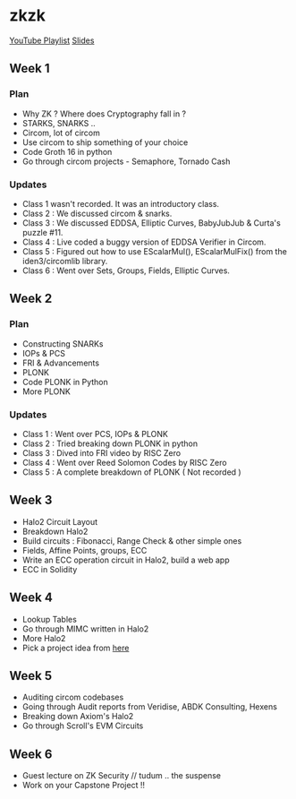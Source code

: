 # zkzk

[YouTube Playlist](https://www.youtube.com/playlist?list=PLT1hJkhdLKWVYuxzwVe2JLfQpJLPftsjS)
[Slides](https://drive.google.com/drive/folders/19UUOTrX6_QRJEtgJxic51wmTqgBOOuUK?usp=sharing)

## Week 1

### Plan 
- Why ZK ? Where does Cryptography fall in ?
- STARKS, SNARKS ..
- Circom, lot of circom
- Use circom to ship something of your choice
- Code Groth 16 in python
- Go through circom projects - Semaphore, Tornado Cash

### Updates
- Class 1 wasn't recorded. It was an introductory class.
- Class 2 : We discussed circom & snarks. 
- Class 3 : We discussed EDDSA, Elliptic Curves, BabyJubJub & Curta's puzzle #11.
- Class 4 : Live coded a buggy version of EDDSA Verifier in Circom. 
- Class 5 : Figured out how to use EScalarMul(), EScalarMulFix() from the iden3/circomlib library. 
- Class 6 : Went over Sets, Groups, Fields, Elliptic Curves. 

## Week 2

### Plan 
- Constructing SNARKs
- IOPs & PCS
- FRI & Advancements
- PLONK
- Code PLONK in Python
- More PLONK

### Updates
- Class 1 : Went over PCS, IOPs & PLONK
- Class 2 : Tried breaking down PLONK in python
- Class 3 : Dived into FRI video by RISC Zero
- Class 4 : Went over Reed Solomon Codes by RISC Zero
- Class 5 : A complete breakdown of PLONK ( Not recorded )

## Week 3

- Halo2 Circuit Layout
- Breakdown Halo2
- Build circuits : Fibonacci, Range Check & other simple ones
- Fields, Affine Points, groups, ECC
- Write an ECC operation circuit in Halo2, build a web app 
- ECC in Solidity

## Week 4

- Lookup Tables
- Go through MIMC written in Halo2
- More Halo2
- Pick a project idea from [here](https://github.com/nullity00/zk-blockchain-ideas)

## Week 5

- Auditing circom codebases
- Going through Audit reports from Veridise, ABDK Consulting, Hexens
- Breaking down Axiom's Halo2
- Go through Scroll's EVM Circuits
  
## Week 6

- Guest lecture on ZK Security // tudum .. the suspense
- Work on your Capstone Project !!

